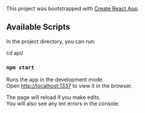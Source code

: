 This project was bootstrapped with [Create React App](https://github.com/facebook/create-react-app).

## Available Scripts

In the project directory, you can run:

cd api/
### `npm start`

Runs the app in the development mode.<br>
Open [http://localhost:1337](http://localhost:1337) to view it in the browser.

The page will reload if you make edits.<br>
You will also see any lint errors in the console.
